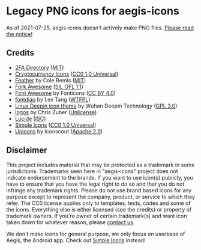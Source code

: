 # Legacy PNG icons for aegis-icons

As of 2021-07-25, aegis-icons doesn't actively make PNG files. [Please read the notice!](.github/NOTICE.md)
 
## Credits
- [2FA Directory](https://2fa.directory/) ([MIT](https://github.com/2factorauth/twofactorauth/blob/master/LICENSE.md))
- [Cryptocurrency Icons](http://cryptoicons.co/) ([CC0 1.0 Universal](https://github.com/spothq/cryptocurrency-icons/blob/master/LICENSE.md))
- [Feather](https://feathericons.com/) by Cole Bemis ([MIT](https://github.com/feathericons/feather/blob/master/LICENSE))
- [Fork Awesome](https://forkaweso.me/Fork-Awesome/) ([SIL OFL 1.1](https://github.com/ForkAwesome/Fork-Awesome/blob/master/LICENSES))
- [Font Awesome](https://fontawesome.com/) by Fonticons ([CC BY 4.0](https://github.com/FortAwesome/Font-Awesome/blob/master/LICENSE.txt))
- [fontdiao](https://github.com/lexrus/fontdiao) by Lex Tang ([WTFPL](https://github.com/lexrus/fontdiao#license))
- [Linux Deepin icon theme](https://github.com/linuxdeepin/deepin-icon-theme) by Wuhan Deepin Technology ([GPL 3.0](https://github.com/linuxdeepin/deepin-icon-theme/blob/master/LICENSE))
- [logos](https://github.com/shgysk8zer0/logos) by Chris Zuber ([Unlicense](https://github.com/shgysk8zer0/logos/blob/master/LICENSE))
- [Lucide](https://lucide.dev/) ([ISC](https://github.com/lucide-icons/lucide/blob/master/LICENSE))
- [Simple Icons](https://simpleicons.org/) ([CC0 1.0 Universal](https://github.com/simple-icons/simple-icons/blob/develop/LICENSE.md))
- [Unicons](https://iconscout.com/unicons) by Iconscout ([Apache 2.0](https://github.com/Iconscout/unicons/blob/master/LICENSE))

## Disclaimer
This project includes material that may be protected as a trademark in some jurisdictions. Trademarks seen here in "aegis-icons" project does not indicate endorsement to the brands. If you want to use icon(s) publicly, you have to ensure that you have the legal right to do so and that you do not infringe any trademark rights. Please do not use brand based icons for any purpose except to represent the company, product, or service to which they refer. The CC0 license applies only to templates, texts, codes and some of the icons. Everything else is either licensed (see the credits) or property of trademark owners. If you're owner of certain trademark(s) and want icon taken down for whatever reason, please [contact us](https://github.com/aegis-icons/aegis-icons/messageme.md).

We don't make icons for general purpose, we only focus on userbase of Aegis, the Android app. Check out [Simple Icons](https://simpleicons.org/) instead!